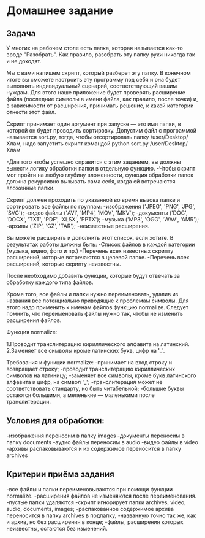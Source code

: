 # Домашнее задание
## Задача
У многих на рабочем столе есть папка, которая называется как-то вроде "Разобрать". Как правило, разобрать эту папку руки никогда так и не доходят.

Мы с вами напишем скрипт, который разберет эту папку. В конечном итоге вы сможете настроить эту программу под себя и она будет выполнять индивидуальный сценарий, соответствующий вашим нуждам. Для этого наше приложение будет проверять расширение файла (последние символы в имени файла, как правило, после точки) и, в зависимости от расширения, принимать решение, к какой категории отнести этот файл.

Скрипт принимает один аргумент при запуске — это имя папки, в которой он будет проводить сортировку. Допустим файл с программой называется sort.py, тогда, чтобы отсортировать папку /user/Desktop/Хлам, надо запустить скрипт командой python sort.py /user/Desktop/Хлам

-Для того чтобы успешно справится с этим заданием, вы должны вынести логику обработки папки в отдельную функцию.
-Чтобы скрипт мог пройти на любую глубину вложенности, функция обработки папок должна рекурсивно вызывать сама себя, когда ей встречаются вложенные папки.

Скрипт должен проходить по указанной во время вызова папке и сортировать все файлы по группам:
-изображения ('JPEG', 'PNG', 'JPG', 'SVG');
-видео файлы ('AVI', 'MP4', 'MOV', 'MKV');
-документы ('DOC', 'DOCX', 'TXT', 'PDF', 'XLSX', 'PPTX');
-музыка ('MP3', 'OGG', 'WAV', 'AMR');
-архивы ('ZIP', 'GZ', 'TAR');
-неизвестные расширения.

Вы можете расширить и дополнить этот список, если хотите.
В результатах работы должны быть:
-Список файлов в каждой категории (музыка, видео, фото и пр.)
-Перечень всех известных скрипту расширений, которые встречаются в целевой папке.
-Перечень всех расширений, которые скрипту неизвестны.

После необходимо добавить функции, которые будут отвечать за обработку каждого типа файлов.

Кроме того, все файлы и папки нужно переименовать, удалив из названия все потенциально приводящие к проблемам символы. Для этого надо применить к именам файлов функцию normalize. Следует помнить, что переименовать файлы нужно так, чтобы не изменить расширения файлов.

Функция normalize:

1.Проводит транслитерацию кириллического алфавита на латинский.
2.Заменяет все символы кроме латинских букв, цифр на '_'.

Требования к функции normalize:
-принимает на вход строку и возвращает строку;
-проводит транслитерацию кириллических символов на латиницу;
-заменяет все символы, кроме букв латинского алфавита и цифр, на символ '_';
-транслитерация может не соответствовать стандарту, но быть читабельной;
-большие буквы остаются большими, а меленькие — маленькими после транслитерации.

## Условия для обработки:
-изображения переносим в папку images
-документы переносим в папку documents
-аудио файлы переносим в audio
-видео файлы в video
-архивы распаковываются и их содержимое переносится в папку archives

## Критерии приёма задания
-все файлы и папки переименовываются при помощи функции normalize.
-расширения файлов не изменяются после переименования.
-пустые папки удаляются
-скрипт игнорирует папки archives, video, audio, documents, images;
-распакованное содержимое архива переносится в папку archives в подпапку, -названную точно так же, как и архив, но без расширения в конце;
-файлы, расширения которых неизвестны, остаются без изменений.
